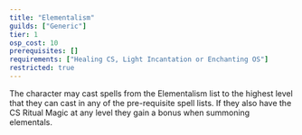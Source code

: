 ```yaml
---
title: "Elementalism"
guilds: ["Generic"]
tier: 1
osp_cost: 10
prerequisites: []
requirements: ["Healing CS, Light Incantation or Enchanting OS"]
restricted: true
---
```

The character may cast spells from the Elementalism list to the highest level that they can cast in any of the pre-requisite spell lists. If they also have the CS Ritual Magic at any level they gain a bonus when summoning elementals.